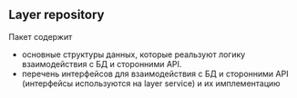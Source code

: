 ## Layer repository

Пакет содержит 
- основные структуры данных, которые реальзуют логику взаимодействия с БД и сторонними API.
- перечень интерфейсов для взаимодействия с БД и сторонними API (интерфейсы используются на layer service) и их имплементацию 
